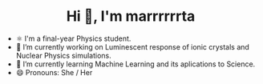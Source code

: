 
<h1 align="center">Hi 👋, I'm marrrrrrta</h1>

- ⚛️ I'm a final-year Physics student.
- 🔭 I’m currently working on Luminescent response of ionic crystals and Nuclear Physics simulations.
- 🌱 I’m currently learning Machine Learning and its aplications to Science.
- 😄 Pronouns: She / Her
